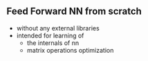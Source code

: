 ## Feed Forward NN from scratch

* without any external libraries
* intended for learning of 
  * the internals of nn
  * matrix operations optimization
